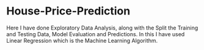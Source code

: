 # House-Price-Prediction
Here I have done Exploratory Data Analysis, along with the Split the Training and Testing Data, Model Evaluation and Predictions. In this I have used Linear Regression which is the Machine Learning Algorithm.

